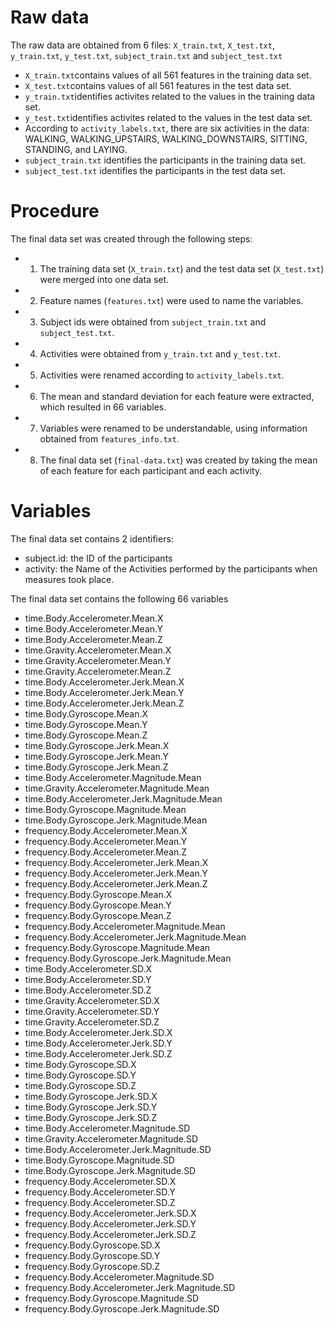 # Raw data
The raw data are obtained from 6 files: `X_train.txt`, `X_test.txt`, `y_train.txt`, `y_test.txt`, `subject_train.txt` and `subject_test.txt`
* `X_train.txt`contains values of all 561 features in the training data set.
* `X_test.txt`contains values of all 561 features in the test data set.
* `y_train.txt`identifies activites related to the values in the training data set.
* `y_test.txt`identifies activites related to the values in the test data set.
* According to `activity_labels.txt`, there are six activities in the data: WALKING, WALKING_UPSTAIRS, WALKING_DOWNSTAIRS, SITTING, STANDING, and LAYING.
* `subject_train.txt` identifies the participants in the training data set.
* `subject_test.txt` identifies the participants in the test data set.


# Procedure
The final data set was created through the following steps:
* 1. The training data set (`X_train.txt`) and the test data set (`X_test.txt`) were merged into one data set.
* 2. Feature names (`features.txt`) were used to name the variables.
* 3. Subject ids were obtained from `subject_train.txt` and `subject_test.txt`.
* 4. Activities were obtained from `y_train.txt` and `y_test.txt`.
* 5. Activities were renamed according to `activity_labels.txt`.
* 6. The mean and standard deviation for each feature were extracted, which resulted in 66 variables.
* 7. Variables were renamed to be understandable, using information obtained from `features_info.txt`.
* 8. The final data set (`final-data.txt`) was created by taking the mean of each feature for each participant and each activity.

# Variables
The final data set contains 2 identifiers:
* subject.id: the ID of the participants
* activity: the Name of the Activities performed by the participants when measures took place.

The final data set contains the following 66 variables
* time.Body.Accelerometer.Mean.X
* time.Body.Accelerometer.Mean.Y
* time.Body.Accelerometer.Mean.Z
* time.Gravity.Accelerometer.Mean.X
* time.Gravity.Accelerometer.Mean.Y 
* time.Gravity.Accelerometer.Mean.Z
* time.Body.Accelerometer.Jerk.Mean.X
* time.Body.Accelerometer.Jerk.Mean.Y
* time.Body.Accelerometer.Jerk.Mean.Z
* time.Body.Gyroscope.Mean.X
* time.Body.Gyroscope.Mean.Y
* time.Body.Gyroscope.Mean.Z
* time.Body.Gyroscope.Jerk.Mean.X
* time.Body.Gyroscope.Jerk.Mean.Y
* time.Body.Gyroscope.Jerk.Mean.Z
* time.Body.Accelerometer.Magnitude.Mean
* time.Gravity.Accelerometer.Magnitude.Mean
* time.Body.Accelerometer.Jerk.Magnitude.Mean
* time.Body.Gyroscope.Magnitude.Mean
* time.Body.Gyroscope.Jerk.Magnitude.Mean
* frequency.Body.Accelerometer.Mean.X
* frequency.Body.Accelerometer.Mean.Y
* frequency.Body.Accelerometer.Mean.Z
* frequency.Body.Accelerometer.Jerk.Mean.X
* frequency.Body.Accelerometer.Jerk.Mean.Y
* frequency.Body.Accelerometer.Jerk.Mean.Z
* frequency.Body.Gyroscope.Mean.X
* frequency.Body.Gyroscope.Mean.Y
* frequency.Body.Gyroscope.Mean.Z
* frequency.Body.Accelerometer.Magnitude.Mean
* frequency.Body.Accelerometer.Jerk.Magnitude.Mean
* frequency.Body.Gyroscope.Magnitude.Mean
* frequency.Body.Gyroscope.Jerk.Magnitude.Mean
* time.Body.Accelerometer.SD.X
* time.Body.Accelerometer.SD.Y
* time.Body.Accelerometer.SD.Z
* time.Gravity.Accelerometer.SD.X
* time.Gravity.Accelerometer.SD.Y
* time.Gravity.Accelerometer.SD.Z
* time.Body.Accelerometer.Jerk.SD.X
* time.Body.Accelerometer.Jerk.SD.Y
* time.Body.Accelerometer.Jerk.SD.Z
* time.Body.Gyroscope.SD.X
* time.Body.Gyroscope.SD.Y
* time.Body.Gyroscope.SD.Z
* time.Body.Gyroscope.Jerk.SD.X
* time.Body.Gyroscope.Jerk.SD.Y
* time.Body.Gyroscope.Jerk.SD.Z
* time.Body.Accelerometer.Magnitude.SD
* time.Gravity.Accelerometer.Magnitude.SD
* time.Body.Accelerometer.Jerk.Magnitude.SD
* time.Body.Gyroscope.Magnitude.SD
* time.Body.Gyroscope.Jerk.Magnitude.SD
* frequency.Body.Accelerometer.SD.X
* frequency.Body.Accelerometer.SD.Y
* frequency.Body.Accelerometer.SD.Z
* frequency.Body.Accelerometer.Jerk.SD.X
* frequency.Body.Accelerometer.Jerk.SD.Y
* frequency.Body.Accelerometer.Jerk.SD.Z
* frequency.Body.Gyroscope.SD.X
* frequency.Body.Gyroscope.SD.Y
* frequency.Body.Gyroscope.SD.Z
* frequency.Body.Accelerometer.Magnitude.SD
* frequency.Body.Accelerometer.Jerk.Magnitude.SD
* frequency.Body.Gyroscope.Magnitude.SD
* frequency.Body.Gyroscope.Jerk.Magnitude.SD
